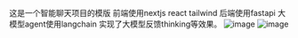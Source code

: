 这是一个智能聊天项目的模版
前端使用nextjs react tailwind
后端使用fastapi
大模型agent使用langchain
实现了大模型反馈thinking等效果。
![image](https://github.com/user-attachments/assets/3b5a872b-2315-438e-8e29-a36d8e16c7cb)
![image](https://github.com/user-attachments/assets/8f9ea1c5-8bfa-4cac-ac55-ff133f8c8f38)



